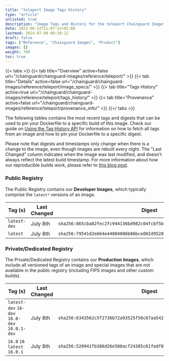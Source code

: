 ```yaml
---
title: "teleport Image Tags History"
type: "article"
unlisted: true
description: "Image Tags and History for the teleport Chainguard Image"
date: 2023-06-22T11:07:52+02:00
lastmod: 2024-07-09 00:39:12
draft: false
tags: ["Reference", "Chainguard Images", "Product"]
images: []
weight: 700
toc: true
---
```


{{< tabs >}}
{{< tab title="Overview" active=false url="/chainguard/chainguard-images/reference/teleport/" >}}
{{< tab title="Details" active=false url="/chainguard/chainguard-images/reference/teleport/image_specs/" >}}
{{< tab title="Tags History" active=true url="/chainguard/chainguard-images/reference/teleport/tags_history/" >}}
{{< tab title="Provenance" active=false url="/chainguard/chainguard-images/reference/teleport/provenance_info/" >}}
{{</ tabs >}}

The following tables contains the most recent tags and digests that can be used to pin your Dockerfile to a specific build of this image. Check our guide on [Using the Tag History API](/chainguard/chainguard-images/using-the-tag-history-api/) for information on how to fetch all tags from an image and how to pin your Dockerfile to a specific digest.

Please note that digests and timestamps only change when there is a change to the image, even though images are rebuilt every night. The "Last Changed" column indicates when the image was last modified, and doesn't always reflect the latest build timestamp. For more information about how our reproducible builds work, please refer to [this blog post](https://www.chainguard.dev/unchained/reproducing-chainguards-reproducible-image-builds).

### Public Registry
The Public Registry contains our **Developer Images**, which typically comprise the `latest*` versions of an image.

| Tag (s)       | Last Changed | Digest                                                                    |
|---------------|--------------|---------------------------------------------------------------------------|
|  `latest-dev` | July 8th     | `sha256:865cba82fec2fc944136bd982c04fcbf5b4b13032391a291dadfa6f7bcaa741b` |
|  `latest`     | July 8th     | `sha256:79541d2e664e44804086b86bce002d952864dc8d27dce2b66653ca04d580489b` |


### Private/Dedicated Registry
The Private/Dedicated Registry contains our **Production Images**, which include all versioned tags of an image and special images that are not available in the public registry (including FIPS images and other custom builds).

| Tag (s)                                        | Last Changed | Digest                                                                    |
|------------------------------------------------|--------------|---------------------------------------------------------------------------|
|  `latest-dev` `16-dev` `16.0-dev` `16.0.1-dev` | July 8th     | `sha256:6343562c5f2736b72a93525f50c87aa5422977b24d8b18da10972f3b802b222b` |
|  `16.0` `16` `latest` `16.0.1`                 | July 8th     | `sha256:520941fb386d26e580acf24385c61fedf8e39a14db3f6dda89341d7d29137ecd` |

